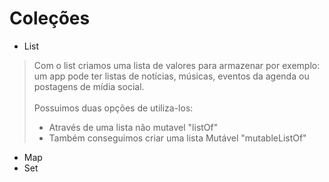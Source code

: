# Coleções

- List
> Com o list criamos uma lista de valores para armazenar por exemplo: um app pode ter listas de notícias, músicas, eventos da agenda ou postagens de mídia social. <br><br>
> Possuimos duas opções de utiliza-los: <br>
> - Através de uma lista não mutavel "listOf" <br>
> - Também conseguimos criar uma lista Mutável "mutableListOf" 
>

- Map
- Set